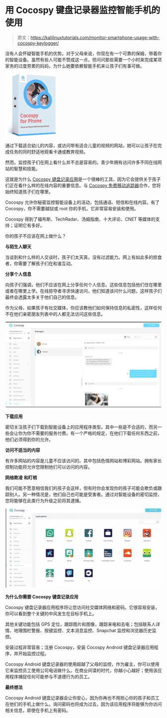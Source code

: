 # 用 Cocospy 键盘记录器监控智能手机的使用

> 原文：<https://kalilinuxtutorials.com/monitor-smartphone-usage-with-cocospy-keylogger/>

没有人会怀疑智能手机的优势。对于父母来说，你现在有一个可靠的保姆，带着你的智能设备。虽然有些人可能不赞成这一点，但问问那些需要一个小时来完成某项家务的过度劳累的妈妈，为什么她要依赖智能手机来让孩子们有事可做。

![](img//5f7e15712a1d35b46d101eaca90d1b57.png)

通过下载适合幼儿的内容，或访问带有适合儿童的视频的网站，她可以让孩子在完成任务的同时舒适地观看卡通或教育视频。

然而，监控孩子们在网上看什么并不总是容易的。青少年拥有访问许多不同在线网站的智慧和技能。

这就是为什么 [Cocospy 键盘记录应用](https://www.cocospy.com/android-keylogger.html)是一个很棒的工具，因为它会提供关于孩子们正在看什么样的在线内容的重要信息。与 [Cocospy 免费移动追踪器](https://www.cocospy.com/)合作，您将始终知道孩子们在哪里。

Cocospy 允许你秘密监控智能设备上的活动，包括通话、短信和在线内容。有了 Cocospy，你不需要越狱或 root 你的手机，它非常容易安装和使用。

Cocospy 得到了福布斯、TechRadar、汤姆指南、十大评论、CNET 等媒体的支持；证明它有多好。

你的孩子不应该在网上做什么？

**与陌生人聊天**

当谈到和什么样的人交谈时，孩子们太天真，没有过滤能力。网上有如此多的掠食者，你需要了解孩子们在和谁互动。

**分享个人信息**

向孩子们强调，他们不应该在网上分享任何个人信息。这些信息包括他们住在哪里或者在哪里上学。在线掠夺者寻求快速访问，他们知道该问什么问题，这样孩子们最终会透露太多关于他们自己的信息。

作为父母，如果孩子有社交媒体，你应该教他们如何保持信息的私密性，这样任何不在他们亲密朋友列表中的人都无法访问这些信息。

![](img//9309a9c9f74a08973d0cd48d92bde0a4.png)

**下载应用**

密切关注孩子们下载到智能设备上的应用程序类型。其中一些是不合适的，而另一些会让你为你不需要的服务付费。有一个严格的规定，在他们下载任何东西之前，他们必须得到你的允许。

**访问不适当的内容**

有许多网站的内容是儿童不应该访问的。其中包括色情网站和博彩网站。拥有家长控制功能将允许您限制他们可以访问的内容。

**网络欺凌** **和盯梢**

我们可能不愿意相信我们的孩子会这样，但有时你会发现你的孩子可能会欺负或跟踪别人。另一种情况是，他们自己也可能是受害者。通过对智能设备的密切监控，您将能够在此类行为升级之前将其逮捕。

![](img//bea9a7a09c9cb1fdbeaf3a47f13eb8b8.png)

**为什么你需要 Cocospy 键盘记录应用**

Cocospy 键盘记录器应用程序将让您访问社交媒体网络和密码。它很容易安装，你可以看到整个关键的中风发生在目标手机上。

其他关键功能包括 GPS 定位，跟踪图片和图像，跟踪来电和去电；包括联系人详情、地理围栏警报、按键监控、文本消息监控、Snapchat 监控和浏览器历史监控。

安装过程非常容易；注册 Cocospy，安装 Cocospy Android 键盘记录器应用程序，并开始监控过程。

Cocospy Android 键盘记录器的使用超越了父母的监控，作为雇主，你可以使用它来监控员工使用公司电话做什么。在商业间谍的时代，你越小心越好；使用该应用程序捕捉任何可能参与不道德行为的员工。

**最终想法**

Cocospy Android 键盘记录器会让你安心，因为你再也不用担心你的孩子和员工在他们的手机上做什么。询问密码也将成为过去，因为该应用程序将能够为你访问相关信息，即使在手机上有密码。